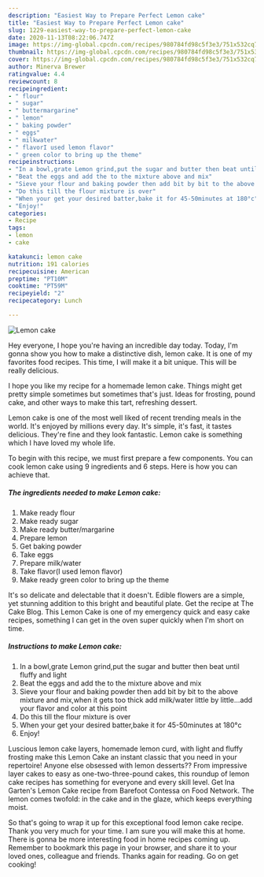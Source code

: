 ```yaml
---
description: "Easiest Way to Prepare Perfect Lemon cake"
title: "Easiest Way to Prepare Perfect Lemon cake"
slug: 1229-easiest-way-to-prepare-perfect-lemon-cake
date: 2020-11-13T08:22:06.747Z
image: https://img-global.cpcdn.com/recipes/980784fd98c5f3e3/751x532cq70/lemon-cake-recipe-main-photo.jpg
thumbnail: https://img-global.cpcdn.com/recipes/980784fd98c5f3e3/751x532cq70/lemon-cake-recipe-main-photo.jpg
cover: https://img-global.cpcdn.com/recipes/980784fd98c5f3e3/751x532cq70/lemon-cake-recipe-main-photo.jpg
author: Minerva Brewer
ratingvalue: 4.4
reviewcount: 8
recipeingredient:
- " flour"
- " sugar"
- " buttermargarine"
- " lemon"
- " baking powder"
- " eggs"
- " milkwater"
- " flavorI used lemon flavor"
- " green color to bring up the theme"
recipeinstructions:
- "In a bowl,grate Lemon grind,put the sugar and butter then beat until fluffy and light"
- "Beat the eggs and add the to the mixture above and mix"
- "Sieve your flour and baking powder then add bit by bit to the above mixture and mix,when it gets too thick add milk/water little by little...add your flavor and color at this point"
- "Do this till the flour mixture is over"
- "When your get your desired batter,bake it for 45-50minutes at 180°c"
- "Enjoy!"
categories:
- Recipe
tags:
- lemon
- cake

katakunci: lemon cake 
nutrition: 191 calories
recipecuisine: American
preptime: "PT10M"
cooktime: "PT59M"
recipeyield: "2"
recipecategory: Lunch

---
```



![Lemon cake](https://img-global.cpcdn.com/recipes/980784fd98c5f3e3/751x532cq70/lemon-cake-recipe-main-photo.jpg)

Hey everyone, I hope you're having an incredible day today. Today, I'm gonna show you how to make a distinctive dish, lemon cake. It is one of my favorites food recipes. This time, I will make it a bit unique. This will be really delicious.

I hope you like my recipe for a homemade lemon cake. Things might get pretty simple sometimes but sometimes that&#39;s just. Ideas for frosting, pound cake, and other ways to make this tart, refreshing dessert.

Lemon cake is one of the most well liked of recent trending meals in the world. It's enjoyed by millions every day. It's simple, it's fast, it tastes delicious. They're fine and they look fantastic. Lemon cake is something which I have loved my whole life.


To begin with this recipe, we must first prepare a few components. You can cook lemon cake using 9 ingredients and 6 steps. Here is how you can achieve that.

<!--inarticleads1-->

##### The ingredients needed to make Lemon cake:

1. Make ready  flour
1. Make ready  sugar
1. Make ready  butter/margarine
1. Prepare  lemon
1. Get  baking powder
1. Take  eggs
1. Prepare  milk/water
1. Take  flavor(I used lemon flavor)
1. Make ready  green color to bring up the theme


It&#39;s so delicate and delectable that it doesn&#39;t. Edible flowers are a simple, yet stunning addition to this bright and beautiful plate. Get the recipe at The Cake Blog. This Lemon Cake is one of my emergency quick and easy cake recipes, something I can get in the oven super quickly when I&#39;m short on time. 

<!--inarticleads2-->

##### Instructions to make Lemon cake:

1. In a bowl,grate Lemon grind,put the sugar and butter then beat until fluffy and light
1. Beat the eggs and add the to the mixture above and mix
1. Sieve your flour and baking powder then add bit by bit to the above mixture and mix,when it gets too thick add milk/water little by little...add your flavor and color at this point
1. Do this till the flour mixture is over
1. When your get your desired batter,bake it for 45-50minutes at 180°c
1. Enjoy!


Luscious lemon cake layers, homemade lemon curd, with light and fluffy frosting make this Lemon Cake an instant classic that you need in your repertoire! Anyone else obsessed with lemon desserts?? From impressive layer cakes to easy as one-two-three-pound cakes, this roundup of lemon cake recipes has something for everyone and every skill level. Get Ina Garten&#39;s Lemon Cake recipe from Barefoot Contessa on Food Network. The lemon comes twofold: in the cake and in the glaze, which keeps everything moist. 

So that's going to wrap it up for this exceptional food lemon cake recipe. Thank you very much for your time. I am sure you will make this at home. There is gonna be more interesting food in home recipes coming up. Remember to bookmark this page in your browser, and share it to your loved ones, colleague and friends. Thanks again for reading. Go on get cooking!
